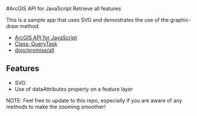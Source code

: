 #ArcGIS API for JavaScript Retrieve all features

This is a sample app that uses SVG and demostrates the use of the graphic-draw method.

* [ArcGIS API for JavaScript](https://developers.arcgis.com/javascript/)
* [Class: QueryTask](https://developers.arcgis.com/javascript/jsapi/querytask-amd.html)
* [dojo/promise/all](http://dojotoolkit.org/reference-guide/1.10/dojo/promise/all.html)

## Features

* SVG
* Use of dataAttributes property on a feature layer

NOTE: Feel free to update to this repo, especially if you are aware of any methods to make the zooming smoother!
